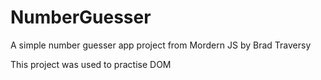 # NumberGuesser

A simple number guesser app project from Mordern JS by Brad Traversy

This project was used to practise DOM